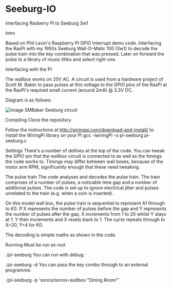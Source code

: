 # Seeburg-IO
Interfacing Rasberry PI to Seeburg 3w1

Intro

Based on Phil Levin's Raspberry PI GPIO Interrupt demo code. Interfacing the RasPi with my 1950s Seeburg Wall-O-Matic 100 (3w1) to decode the pulse train into the key combination that was pressed. Later on forward the pulse to a library of music titles and select right one.


Interfacing with the PI

The wallbox works on 25V AC. A circuit is used from a hardware project of Scott M. Baker to pass pulses at this voltage to the GPIO pins of the RasPi at the RasPi's required small current (around 2mA) @ 3.3V DC.

Diagram is as follows:

![image](https://user-images.githubusercontent.com/85778633/121767230-50048980-cb57-11eb-9314-8462704bcdc8.png)
SMBaker Seeburg circuit

Compiling
Clone the repository

Follow the instructions at http://wiringpi.com/download-and-install/ to install the WiringPi library on your Pi
gcc -lwiringPi -o pi-seeburg pi-seeburg.c

Settings
There's a number of defines at the top of the code. You can tweak the GPIO pin that the wallbox circuit is connected to as well as the timings the code works to. Timings may differ between wall boxes, because of the motor arm RPM, significantly enough that these need tweaking.

The pulse train
The code analyses and decodes the pulse train. The train comprises of a number of pulses, a noticable time gap and a number of additional pulses. The code is set up to ignore electrical jitter and pulses unrelated to the train (e.g. when a coin is inserted).

On this model wall box, the pulse train is sequential to represent A1 through to K0. If X represents the number of pulses before the gap and Y represents the number of pulses after the gap, X increments from 1 to 20 whilst Y stays at 1. Y then increments and X resets back to 1. The cycle repeats through to X=20, Y=4 for K0.

The decoding is simple maths as shown in the code.

Running
Must be run as root

./pi-seeburg
You can run with debug:

./pi-seeburg -d
You can pass the key combo through to an external programme:

./pi-seeburg -p 'sonos/sonos-wallbox "Dining Room"'
